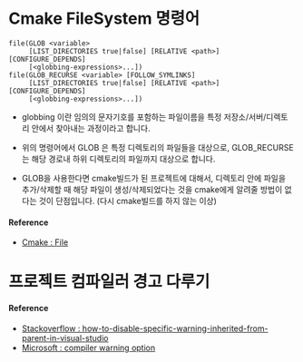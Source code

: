 # Cmake FileSystem 명령어

```
file(GLOB <variable>
     [LIST_DIRECTORIES true|false] [RELATIVE <path>] [CONFIGURE_DEPENDS]
     [<globbing-expressions>...])
file(GLOB_RECURSE <variable> [FOLLOW_SYMLINKS]
     [LIST_DIRECTORIES true|false] [RELATIVE <path>] [CONFIGURE_DEPENDS]
     [<globbing-expressions>...])
```

- globbing 이란 임의의 문자기호를 포함하는 파일이름을 특정 저장소/서버/디렉토리 안에서 찾아내는 과정이라고 합니다.

- 위의 명령어에서 GLOB 은 특정 디렉토리의 파일들을 대상으로, GLOB_RECURSE 는 해당 경로내 하위 디렉토리의 파일까지 대상으로 합니다.
- GLOB을 사용한다면 cmake빌드가 된 프로젝트에 대해서, 디렉토리 안에 파일을 추가/삭제할 때 해당 파일이 생성/삭제되었다는 것을 cmake에게 알려줄 방법이 없다는 것이 단점입니다. (다시 cmake빌드를 하지 않는 이상)

#### Reference
- [Cmake : File](https://cmake.org/cmake/help/latest/command/file.html#filesystem)

# 프로젝트 컴파일러 경고 다루기

#### Reference
- [Stackoverflow : how-to-disable-specific-warning-inherited-from-parent-in-visual-studio](https://stackoverflow.com/questions/41205725/how-to-disable-specific-warning-inherited-from-parent-in-visual-studio)
- [Microsoft : compiler warning option](https://docs.microsoft.com/en-us/previous-versions/thxezb7y(v=vs.140)?redirectedfrom=MSDN)
